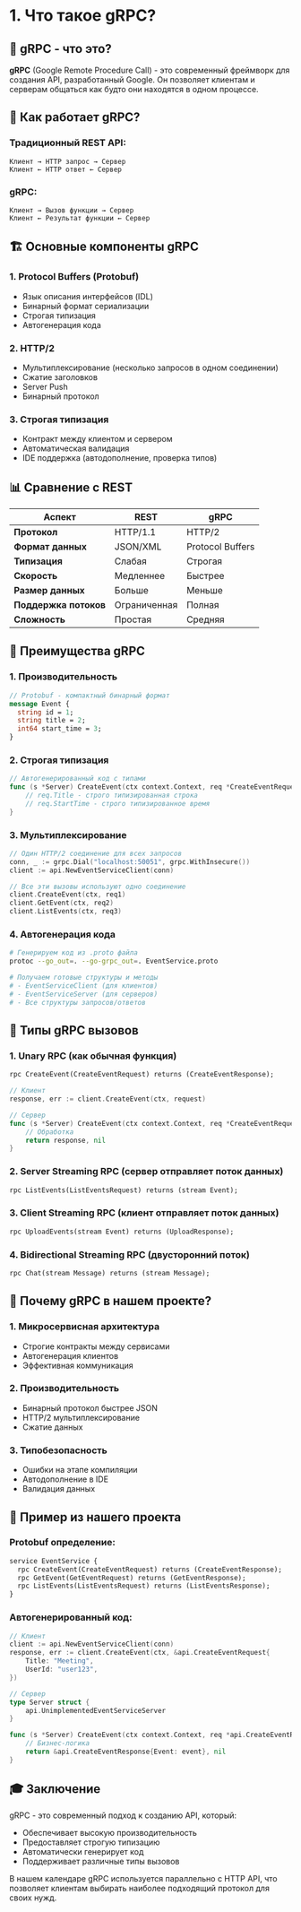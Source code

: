 # 1. Что такое gRPC?

## 🤔 gRPC - что это?

**gRPC** (Google Remote Procedure Call) - это современный фреймворк для создания API, разработанный Google. Он позволяет клиентам и серверам общаться как будто они находятся в одном процессе.

## 🔄 Как работает gRPC?

### Традиционный REST API:
```
Клиент → HTTP запрос → Сервер
Клиент ← HTTP ответ ← Сервер
```

### gRPC:
```
Клиент → Вызов функции → Сервер
Клиент ← Результат функции ← Сервер
```

## 🏗️ Основные компоненты gRPC

### 1. **Protocol Buffers (Protobuf)**
- Язык описания интерфейсов (IDL)
- Бинарный формат сериализации
- Строгая типизация
- Автогенерация кода

### 2. **HTTP/2**
- Мультиплексирование (несколько запросов в одном соединении)
- Сжатие заголовков
- Server Push
- Бинарный протокол

### 3. **Строгая типизация**
- Контракт между клиентом и сервером
- Автоматическая валидация
- IDE поддержка (автодополнение, проверка типов)

## 📊 Сравнение с REST

| Аспект | REST | gRPC |
|--------|------|------|
| **Протокол** | HTTP/1.1 | HTTP/2 |
| **Формат данных** | JSON/XML | Protocol Buffers |
| **Типизация** | Слабая | Строгая |
| **Скорость** | Медленнее | Быстрее |
| **Размер данных** | Больше | Меньше |
| **Поддержка потоков** | Ограниченная | Полная |
| **Сложность** | Простая | Средняя |

## 🎯 Преимущества gRPC

### 1. **Производительность**
```protobuf
// Protobuf - компактный бинарный формат
message Event {
  string id = 1;
  string title = 2;
  int64 start_time = 3;
}
```

### 2. **Строгая типизация**
```go
// Автогенерированный код с типами
func (s *Server) CreateEvent(ctx context.Context, req *CreateEventRequest) (*CreateEventResponse, error) {
    // req.Title - строго типизированная строка
    // req.StartTime - строго типизированное время
}
```

### 3. **Мультиплексирование**
```go
// Один HTTP/2 соединение для всех запросов
conn, _ := grpc.Dial("localhost:50051", grpc.WithInsecure())
client := api.NewEventServiceClient(conn)

// Все эти вызовы используют одно соединение
client.CreateEvent(ctx, req1)
client.GetEvent(ctx, req2)
client.ListEvents(ctx, req3)
```

### 4. **Автогенерация кода**
```bash
# Генерируем код из .proto файла
protoc --go_out=. --go-grpc_out=. EventService.proto

# Получаем готовые структуры и методы
# - EventServiceClient (для клиентов)
# - EventServiceServer (для серверов)
# - Все структуры запросов/ответов
```

## 🔧 Типы gRPC вызовов

### 1. **Unary RPC** (как обычная функция)
```protobuf
rpc CreateEvent(CreateEventRequest) returns (CreateEventResponse);
```
```go
// Клиент
response, err := client.CreateEvent(ctx, request)

// Сервер
func (s *Server) CreateEvent(ctx context.Context, req *CreateEventRequest) (*CreateEventResponse, error) {
    // Обработка
    return response, nil
}
```

### 2. **Server Streaming RPC** (сервер отправляет поток данных)
```protobuf
rpc ListEvents(ListEventsRequest) returns (stream Event);
```

### 3. **Client Streaming RPC** (клиент отправляет поток данных)
```protobuf
rpc UploadEvents(stream Event) returns (UploadResponse);
```

### 4. **Bidirectional Streaming RPC** (двусторонний поток)
```protobuf
rpc Chat(stream Message) returns (stream Message);
```

## 🚀 Почему gRPC в нашем проекте?

### 1. **Микросервисная архитектура**
- Строгие контракты между сервисами
- Автогенерация клиентов
- Эффективная коммуникация

### 2. **Производительность**
- Бинарный протокол быстрее JSON
- HTTP/2 мультиплексирование
- Сжатие данных

### 3. **Типобезопасность**
- Ошибки на этапе компиляции
- Автодополнение в IDE
- Валидация данных

## 📝 Пример из нашего проекта

### Protobuf определение:
```protobuf
service EventService {
  rpc CreateEvent(CreateEventRequest) returns (CreateEventResponse);
  rpc GetEvent(GetEventRequest) returns (GetEventResponse);
  rpc ListEvents(ListEventsRequest) returns (ListEventsResponse);
}
```

### Автогенерированный код:
```go
// Клиент
client := api.NewEventServiceClient(conn)
response, err := client.CreateEvent(ctx, &api.CreateEventRequest{
    Title: "Meeting",
    UserId: "user123",
})

// Сервер
type Server struct {
    api.UnimplementedEventServiceServer
}

func (s *Server) CreateEvent(ctx context.Context, req *api.CreateEventRequest) (*api.CreateEventResponse, error) {
    // Бизнес-логика
    return &api.CreateEventResponse{Event: event}, nil
}
```

## 🎓 Заключение

gRPC - это современный подход к созданию API, который:
- Обеспечивает высокую производительность
- Предоставляет строгую типизацию
- Автоматически генерирует код
- Поддерживает различные типы вызовов

В нашем календаре gRPC используется параллельно с HTTP API, что позволяет клиентам выбирать наиболее подходящий протокол для своих нужд. 